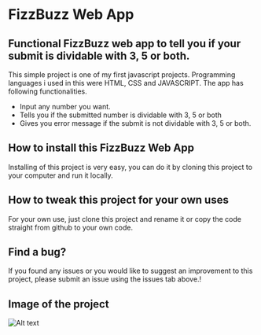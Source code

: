 # FizzBuzz Web App

## Functional FizzBuzz web app to tell you if your submit is dividable with 3, 5 or both.

This simple project is one of my first javascript projects. Programming languages i used in this were HTML, CSS and JAVASCRIPT. The app has following functionalities.

* Input any number you want.
* Tells you if the submitted number is dividable with 3, 5 or both
* Gives you error message if the submit is not dividable with 3, 5 or both.

## How to install this FizzBuzz Web App

Installing of this project is very easy, you can do it by cloning this project to your computer and run it locally.

## How to tweak this project for your own uses

For your own use, just clone this project and rename it or copy the code straight from github to your own code.

## Find a bug?

If you found any issues or you would like to suggest an improvement to this project, please submit an issue using the issues tab above.!

## Image of the project
![Alt text](https://user-images.githubusercontent.com/129946468/231964526-dd46e189-7376-4fa3-b52b-28a93d905786.png)
